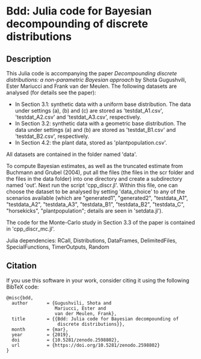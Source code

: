# Bdd: Julia code for Bayesian decompounding of discrete distributions

## Description

This Julia code is accompanying the paper *Decompounding discrete distributions: a non-parametric Bayesian approach* by Shota Gugushvili, Ester Mariucci and Frank van der Meulen. The following datasets are analysed (for details see the paper):

- In Section 3.1: synthetic data with a uniform base distribution. The data under settings (a), (b) and (c) are stored as 'testdat_A1.csv', 'testdat_A2.csv' and 'testdat_A3.csv', respectively.
- In Section 3.2: synthetic data with a geometric base distribution. The data under settings (a) and (b) are stored as 'testdat_B1.csv' and 'testdat_B2.csv', respectively.
- In Section 4.2: the plant data, stored as 'plantpopulation.csv'. 

All datasets are contained in the folder named 'data'. 

To compute Bayesian estimates, as well as the truncated estimate from Buchmann and Grubel (2004), put all the files (the files in the scr folder and the files in the data folder) into one directory and create a subdirectory named 'out'. Next run the script 'cpp_discr.jl'. Within this file, one can choose the dataset to be analysed by setting 'data_choice' to any of the scenarios available (which are "generated1", "generated2", "testdata_A1", "testdata_A2", "testdata_A3", "testdata_B1", "testdata_B2", "testdata_C", "horsekicks", "plantpopulation"; details are seen in 'setdata.jl'). 

The code for the Monte-Carlo study in Section 3.3 of the paper is contained in 'cpp_discr_mc.jl'. 

Julia dependencies: RCall, Distributions, DataFrames, DelimitedFiles, SpecialFunctions, TimerOutputs, Random

## Citation

If you use this software in your work, consider citing it using the following BibTeX code:

```
@misc{bdd,
  author       = {Gugushvili, Shota and
                  Mariucci, Ester and
                  van der Meulen, Frank},
  title        = {{Bdd: Julia code for Bayesian decompounding of 
                   discrete distributions}},
  month        = {mar},
  year         = {2019},
  doi          = {10.5281/zenodo.2598802},
  url          = {https://doi.org/10.5281/zenodo.2598802}
}
```


